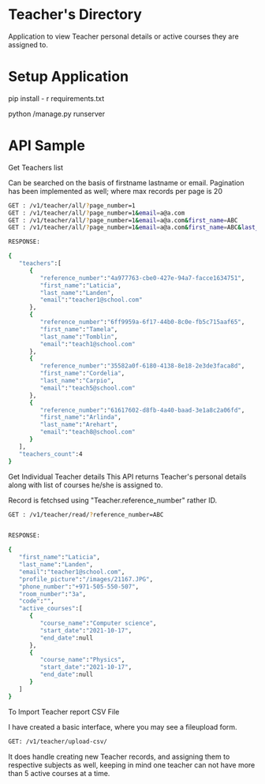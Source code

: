 # Teacher's Directory

Application to view Teacher personal details or active courses they are assigned to.


# Setup Application 

pip install - r requirements.txt

python /manage.py runserver


# API Sample

Get Teachers list 

Can be searched on the basis of firstname lastname or email.
Pagination has been implemented as well; where max records per page is 20

```bash
GET : /v1/teacher/all/?page_number=1
GET : /v1/teacher/all/?page_number=1&email=a@a.com
GET : /v1/teacher/all/?page_number=1&email=a@a.com&first_name=ABC
GET : /v1/teacher/all/?page_number=1&email=a@a.com&first_name=ABC&last_name=ABC

RESPONSE:

{
   "teachers":[
      {
         "reference_number":"4a977763-cbe0-427e-94a7-facce1634751",
         "first_name":"Laticia",
         "last_name":"Landen",
         "email":"teacher1@school.com"
      },
      {
         "reference_number":"6ff9959a-6f17-44b0-8c0e-fb5c715aaf65",
         "first_name":"Tamela",
         "last_name":"Tomblin",
         "email":"teach1@school.com"
      },
      {
         "reference_number":"35582a0f-6180-4138-8e18-2e3de3faca8d",
         "first_name":"Cordelia",
         "last_name":"Carpio",
         "email":"teach5@school.com"
      },
      {
         "reference_number":"61617602-d8fb-4a40-baad-3e1a8c2a06fd",
         "first_name":"Arlinda",
         "last_name":"Arehart",
         "email":"teach8@school.com"
      }
   ],
   "teachers_count":4
}


```


Get Individual Teacher details
This API returns Teacher's personal details along with list of courses he/she is assigned to.

Record is fetchsed using "Teacher.reference_number" rather ID.


```bash
GET : /v1/teacher/read/?reference_number=ABC


RESPONSE:

{
   "first_name":"Laticia",
   "last_name":"Landen",
   "email":"teacher1@school.com",
   "profile_picture":"/images/21167.JPG",
   "phone_number":"+971-505-550-507",
   "room_number":"3a",
   "code":"",
   "active_courses":[
      {
         "course_name":"Computer science",
         "start_date":"2021-10-17",
         "end_date":null
      },
      {
         "course_name":"Physics",
         "start_date":"2021-10-17",
         "end_date":null
      }
   ]
}

```



To Import Teacher report CSV File

I have created a basic interface, where you may see a fileupload form.

```bash
GET: /v1/teacher/upload-csv/

```

It does handle creating new Teacher records, and assigning them to respective subjects as well, keeping in mind one teacher can not have more than 5 active courses at a time.


